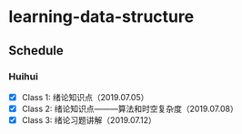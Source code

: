# learning-data-structure
## Schedule
### Huihui
- [x] Class 1: 绪论知识点（2019.07.05）
- [x] Class 2: 绪论知识点———算法和时空复杂度（2019.07.08）
- [x] Class 3: 绪论习题讲解（2019.07.12）